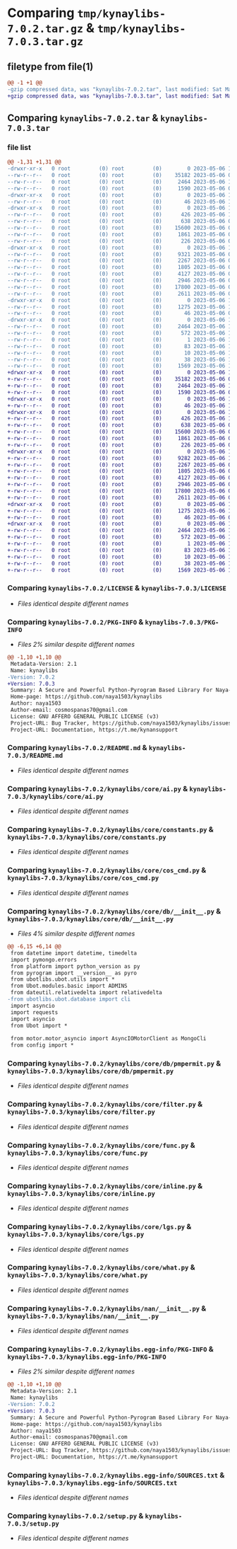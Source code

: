 # Comparing `tmp/kynaylibs-7.0.2.tar.gz` & `tmp/kynaylibs-7.0.3.tar.gz`

## filetype from file(1)

```diff
@@ -1 +1 @@
-gzip compressed data, was "kynaylibs-7.0.2.tar", last modified: Sat May  6 10:35:57 2023, max compression
+gzip compressed data, was "kynaylibs-7.0.3.tar", last modified: Sat May  6 10:41:57 2023, max compression
```

## Comparing `kynaylibs-7.0.2.tar` & `kynaylibs-7.0.3.tar`

### file list

```diff
@@ -1,31 +1,31 @@
-drwxr-xr-x   0 root         (0) root         (0)        0 2023-05-06 10:35:57.832837 kynaylibs-7.0.2/
--rw-r--r--   0 root         (0) root         (0)    35182 2023-05-06 09:59:38.000000 kynaylibs-7.0.2/LICENSE
--rw-r--r--   0 root         (0) root         (0)     2464 2023-05-06 10:35:57.832837 kynaylibs-7.0.2/PKG-INFO
--rw-r--r--   0 root         (0) root         (0)     1590 2023-05-06 09:59:38.000000 kynaylibs-7.0.2/README.md
-drwxr-xr-x   0 root         (0) root         (0)        0 2023-05-06 10:35:57.828837 kynaylibs-7.0.2/kynaylibs/
--rw-r--r--   0 root         (0) root         (0)       46 2023-05-06 10:35:46.000000 kynaylibs-7.0.2/kynaylibs/__init__.py
-drwxr-xr-x   0 root         (0) root         (0)        0 2023-05-06 10:35:57.832837 kynaylibs-7.0.2/kynaylibs/core/
--rw-r--r--   0 root         (0) root         (0)      426 2023-05-06 10:35:46.000000 kynaylibs-7.0.2/kynaylibs/core/__init__.py
--rw-r--r--   0 root         (0) root         (0)      638 2023-05-06 09:59:38.000000 kynaylibs-7.0.2/kynaylibs/core/ai.py
--rw-r--r--   0 root         (0) root         (0)    15600 2023-05-06 09:59:38.000000 kynaylibs-7.0.2/kynaylibs/core/constants.py
--rw-r--r--   0 root         (0) root         (0)     1861 2023-05-06 09:59:38.000000 kynaylibs-7.0.2/kynaylibs/core/cos_cmd.py
--rw-r--r--   0 root         (0) root         (0)      226 2023-05-06 09:59:38.000000 kynaylibs-7.0.2/kynaylibs/core/data.py
-drwxr-xr-x   0 root         (0) root         (0)        0 2023-05-06 10:35:57.832837 kynaylibs-7.0.2/kynaylibs/core/db/
--rw-r--r--   0 root         (0) root         (0)     9321 2023-05-06 09:59:38.000000 kynaylibs-7.0.2/kynaylibs/core/db/__init__.py
--rw-r--r--   0 root         (0) root         (0)     2267 2023-05-06 09:59:38.000000 kynaylibs-7.0.2/kynaylibs/core/db/pmpermit.py
--rw-r--r--   0 root         (0) root         (0)     1805 2023-05-06 09:59:38.000000 kynaylibs-7.0.2/kynaylibs/core/filter.py
--rw-r--r--   0 root         (0) root         (0)     4127 2023-05-06 09:59:38.000000 kynaylibs-7.0.2/kynaylibs/core/func.py
--rw-r--r--   0 root         (0) root         (0)     2946 2023-05-06 09:59:38.000000 kynaylibs-7.0.2/kynaylibs/core/inline.py
--rw-r--r--   0 root         (0) root         (0)    17800 2023-05-06 09:59:38.000000 kynaylibs-7.0.2/kynaylibs/core/lgs.py
--rw-r--r--   0 root         (0) root         (0)     2611 2023-05-06 09:59:38.000000 kynaylibs-7.0.2/kynaylibs/core/what.py
-drwxr-xr-x   0 root         (0) root         (0)        0 2023-05-06 10:35:57.832837 kynaylibs-7.0.2/kynaylibs/nan/
--rw-r--r--   0 root         (0) root         (0)     1275 2023-05-06 10:35:46.000000 kynaylibs-7.0.2/kynaylibs/nan/__init__.py
--rw-r--r--   0 root         (0) root         (0)       46 2023-05-06 09:59:38.000000 kynaylibs-7.0.2/kynaylibs/version.py
-drwxr-xr-x   0 root         (0) root         (0)        0 2023-05-06 10:35:57.828837 kynaylibs-7.0.2/kynaylibs.egg-info/
--rw-r--r--   0 root         (0) root         (0)     2464 2023-05-06 10:35:57.000000 kynaylibs-7.0.2/kynaylibs.egg-info/PKG-INFO
--rw-r--r--   0 root         (0) root         (0)      572 2023-05-06 10:35:57.000000 kynaylibs-7.0.2/kynaylibs.egg-info/SOURCES.txt
--rw-r--r--   0 root         (0) root         (0)        1 2023-05-06 10:35:57.000000 kynaylibs-7.0.2/kynaylibs.egg-info/dependency_links.txt
--rw-r--r--   0 root         (0) root         (0)       83 2023-05-06 10:35:57.000000 kynaylibs-7.0.2/kynaylibs.egg-info/requires.txt
--rw-r--r--   0 root         (0) root         (0)       10 2023-05-06 10:35:57.000000 kynaylibs-7.0.2/kynaylibs.egg-info/top_level.txt
--rw-r--r--   0 root         (0) root         (0)       38 2023-05-06 10:35:57.832837 kynaylibs-7.0.2/setup.cfg
--rw-r--r--   0 root         (0) root         (0)     1569 2023-05-06 10:24:44.000000 kynaylibs-7.0.2/setup.py
+drwxr-xr-x   0 root         (0) root         (0)        0 2023-05-06 10:41:57.658970 kynaylibs-7.0.3/
+-rw-r--r--   0 root         (0) root         (0)    35182 2023-05-06 09:59:38.000000 kynaylibs-7.0.3/LICENSE
+-rw-r--r--   0 root         (0) root         (0)     2464 2023-05-06 10:41:57.658970 kynaylibs-7.0.3/PKG-INFO
+-rw-r--r--   0 root         (0) root         (0)     1590 2023-05-06 09:59:38.000000 kynaylibs-7.0.3/README.md
+drwxr-xr-x   0 root         (0) root         (0)        0 2023-05-06 10:41:57.654969 kynaylibs-7.0.3/kynaylibs/
+-rw-r--r--   0 root         (0) root         (0)       46 2023-05-06 10:41:44.000000 kynaylibs-7.0.3/kynaylibs/__init__.py
+drwxr-xr-x   0 root         (0) root         (0)        0 2023-05-06 10:41:57.654969 kynaylibs-7.0.3/kynaylibs/core/
+-rw-r--r--   0 root         (0) root         (0)      426 2023-05-06 10:35:46.000000 kynaylibs-7.0.3/kynaylibs/core/__init__.py
+-rw-r--r--   0 root         (0) root         (0)      638 2023-05-06 09:59:38.000000 kynaylibs-7.0.3/kynaylibs/core/ai.py
+-rw-r--r--   0 root         (0) root         (0)    15600 2023-05-06 09:59:38.000000 kynaylibs-7.0.3/kynaylibs/core/constants.py
+-rw-r--r--   0 root         (0) root         (0)     1861 2023-05-06 09:59:38.000000 kynaylibs-7.0.3/kynaylibs/core/cos_cmd.py
+-rw-r--r--   0 root         (0) root         (0)      226 2023-05-06 09:59:38.000000 kynaylibs-7.0.3/kynaylibs/core/data.py
+drwxr-xr-x   0 root         (0) root         (0)        0 2023-05-06 10:41:57.658970 kynaylibs-7.0.3/kynaylibs/core/db/
+-rw-r--r--   0 root         (0) root         (0)     9282 2023-05-06 10:41:44.000000 kynaylibs-7.0.3/kynaylibs/core/db/__init__.py
+-rw-r--r--   0 root         (0) root         (0)     2267 2023-05-06 09:59:38.000000 kynaylibs-7.0.3/kynaylibs/core/db/pmpermit.py
+-rw-r--r--   0 root         (0) root         (0)     1805 2023-05-06 09:59:38.000000 kynaylibs-7.0.3/kynaylibs/core/filter.py
+-rw-r--r--   0 root         (0) root         (0)     4127 2023-05-06 09:59:38.000000 kynaylibs-7.0.3/kynaylibs/core/func.py
+-rw-r--r--   0 root         (0) root         (0)     2946 2023-05-06 09:59:38.000000 kynaylibs-7.0.3/kynaylibs/core/inline.py
+-rw-r--r--   0 root         (0) root         (0)    17800 2023-05-06 09:59:38.000000 kynaylibs-7.0.3/kynaylibs/core/lgs.py
+-rw-r--r--   0 root         (0) root         (0)     2611 2023-05-06 09:59:38.000000 kynaylibs-7.0.3/kynaylibs/core/what.py
+drwxr-xr-x   0 root         (0) root         (0)        0 2023-05-06 10:41:57.658970 kynaylibs-7.0.3/kynaylibs/nan/
+-rw-r--r--   0 root         (0) root         (0)     1275 2023-05-06 10:35:46.000000 kynaylibs-7.0.3/kynaylibs/nan/__init__.py
+-rw-r--r--   0 root         (0) root         (0)       46 2023-05-06 09:59:38.000000 kynaylibs-7.0.3/kynaylibs/version.py
+drwxr-xr-x   0 root         (0) root         (0)        0 2023-05-06 10:41:57.654969 kynaylibs-7.0.3/kynaylibs.egg-info/
+-rw-r--r--   0 root         (0) root         (0)     2464 2023-05-06 10:41:57.000000 kynaylibs-7.0.3/kynaylibs.egg-info/PKG-INFO
+-rw-r--r--   0 root         (0) root         (0)      572 2023-05-06 10:41:57.000000 kynaylibs-7.0.3/kynaylibs.egg-info/SOURCES.txt
+-rw-r--r--   0 root         (0) root         (0)        1 2023-05-06 10:41:57.000000 kynaylibs-7.0.3/kynaylibs.egg-info/dependency_links.txt
+-rw-r--r--   0 root         (0) root         (0)       83 2023-05-06 10:41:57.000000 kynaylibs-7.0.3/kynaylibs.egg-info/requires.txt
+-rw-r--r--   0 root         (0) root         (0)       10 2023-05-06 10:41:57.000000 kynaylibs-7.0.3/kynaylibs.egg-info/top_level.txt
+-rw-r--r--   0 root         (0) root         (0)       38 2023-05-06 10:41:57.658970 kynaylibs-7.0.3/setup.cfg
+-rw-r--r--   0 root         (0) root         (0)     1569 2023-05-06 10:24:44.000000 kynaylibs-7.0.3/setup.py
```

### Comparing `kynaylibs-7.0.2/LICENSE` & `kynaylibs-7.0.3/LICENSE`

 * *Files identical despite different names*

### Comparing `kynaylibs-7.0.2/PKG-INFO` & `kynaylibs-7.0.3/PKG-INFO`

 * *Files 2% similar despite different names*

```diff
@@ -1,10 +1,10 @@
 Metadata-Version: 2.1
 Name: kynaylibs
-Version: 7.0.2
+Version: 7.0.3
 Summary: A Secure and Powerful Python-Pyrogram Based Library For Naya-Pyro.
 Home-page: https://github.com/naya1503/kynaylibs
 Author: naya1503
 Author-email: cosmospanas70@gmail.com
 License: GNU AFFERO GENERAL PUBLIC LICENSE (v3)
 Project-URL: Bug Tracker, https://github.com/naya1503/kynaylibs/issues
 Project-URL: Documentation, https://t.me/kynansupport
```

### Comparing `kynaylibs-7.0.2/README.md` & `kynaylibs-7.0.3/README.md`

 * *Files identical despite different names*

### Comparing `kynaylibs-7.0.2/kynaylibs/core/ai.py` & `kynaylibs-7.0.3/kynaylibs/core/ai.py`

 * *Files identical despite different names*

### Comparing `kynaylibs-7.0.2/kynaylibs/core/constants.py` & `kynaylibs-7.0.3/kynaylibs/core/constants.py`

 * *Files identical despite different names*

### Comparing `kynaylibs-7.0.2/kynaylibs/core/cos_cmd.py` & `kynaylibs-7.0.3/kynaylibs/core/cos_cmd.py`

 * *Files identical despite different names*

### Comparing `kynaylibs-7.0.2/kynaylibs/core/db/__init__.py` & `kynaylibs-7.0.3/kynaylibs/core/db/__init__.py`

 * *Files 4% similar despite different names*

```diff
@@ -6,15 +6,14 @@
 from datetime import datetime, timedelta
 import pymongo.errors
 from platform import python_version as py
 from pyrogram import __version__ as pyro
 from ubotlibs.ubot.utils import *
 from Ubot.modules.basic import ADMINS
 from dateutil.relativedelta import relativedelta
-from ubotlibs.ubot.database import cli
 import asyncio
 import requests
 import asyncio
 from Ubot import *
 
 from motor.motor_asyncio import AsyncIOMotorClient as MongoCli
 from config import *
```

### Comparing `kynaylibs-7.0.2/kynaylibs/core/db/pmpermit.py` & `kynaylibs-7.0.3/kynaylibs/core/db/pmpermit.py`

 * *Files identical despite different names*

### Comparing `kynaylibs-7.0.2/kynaylibs/core/filter.py` & `kynaylibs-7.0.3/kynaylibs/core/filter.py`

 * *Files identical despite different names*

### Comparing `kynaylibs-7.0.2/kynaylibs/core/func.py` & `kynaylibs-7.0.3/kynaylibs/core/func.py`

 * *Files identical despite different names*

### Comparing `kynaylibs-7.0.2/kynaylibs/core/inline.py` & `kynaylibs-7.0.3/kynaylibs/core/inline.py`

 * *Files identical despite different names*

### Comparing `kynaylibs-7.0.2/kynaylibs/core/lgs.py` & `kynaylibs-7.0.3/kynaylibs/core/lgs.py`

 * *Files identical despite different names*

### Comparing `kynaylibs-7.0.2/kynaylibs/core/what.py` & `kynaylibs-7.0.3/kynaylibs/core/what.py`

 * *Files identical despite different names*

### Comparing `kynaylibs-7.0.2/kynaylibs/nan/__init__.py` & `kynaylibs-7.0.3/kynaylibs/nan/__init__.py`

 * *Files identical despite different names*

### Comparing `kynaylibs-7.0.2/kynaylibs.egg-info/PKG-INFO` & `kynaylibs-7.0.3/kynaylibs.egg-info/PKG-INFO`

 * *Files 2% similar despite different names*

```diff
@@ -1,10 +1,10 @@
 Metadata-Version: 2.1
 Name: kynaylibs
-Version: 7.0.2
+Version: 7.0.3
 Summary: A Secure and Powerful Python-Pyrogram Based Library For Naya-Pyro.
 Home-page: https://github.com/naya1503/kynaylibs
 Author: naya1503
 Author-email: cosmospanas70@gmail.com
 License: GNU AFFERO GENERAL PUBLIC LICENSE (v3)
 Project-URL: Bug Tracker, https://github.com/naya1503/kynaylibs/issues
 Project-URL: Documentation, https://t.me/kynansupport
```

### Comparing `kynaylibs-7.0.2/kynaylibs.egg-info/SOURCES.txt` & `kynaylibs-7.0.3/kynaylibs.egg-info/SOURCES.txt`

 * *Files identical despite different names*

### Comparing `kynaylibs-7.0.2/setup.py` & `kynaylibs-7.0.3/setup.py`

 * *Files identical despite different names*

